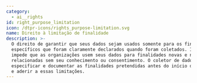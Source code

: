 ```yaml
---
category:
  - ai__rights
id: right_purpose_limitation
icon: /dtpr-icons/rights_purpose-limitation.svg
name: Direito à limitação de finalidade
description: >-
  O direito de garantir que seus dados sejam usados somente para os fins
  específicos que foram claramente declarados quando foram coletados. Isso
  impede que as organizações usem seus dados para finalidades novas e não
  relacionadas sem seu conhecimento ou consentimento. O coletor de dados deve
  especificar e documentar as finalidades pretendidas antes do início da coleta
  e aderir a essas limitações.
---
```


